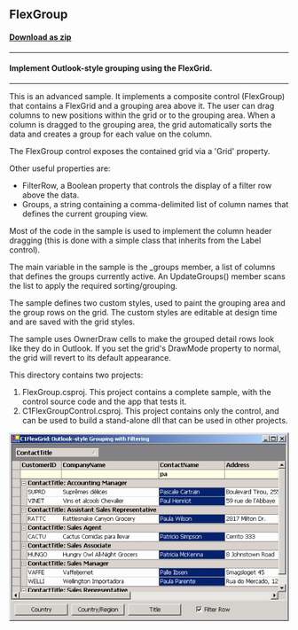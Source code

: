 ## FlexGroup
#### [Download as zip](https://grapecity.github.io/DownGit/#/home?url=https://github.com/GrapeCity/ComponentOne-WinForms-Samples/tree/master/NetFramework\FlexGrid\CS\FlexGroup)
____
#### Implement Outlook-style grouping using the FlexGrid.
____
This is an advanced sample. It implements a composite control (FlexGroup) that contains a FlexGrid and a grouping area above it.
The user can drag columns to new positions within the grid or to the grouping area.
When a column is dragged to the grouping area, the grid automatically sorts the data and creates a group for each value on the column.

The FlexGroup control exposes the contained grid via a 'Grid' property.

Other useful properties are:

* FilterRow, a Boolean property that controls the display of a filter row above the data.
* Groups, a string containing a comma-delimited list of column names that defines the current grouping view.

Most of the code in the sample is used to implement the column header dragging (this is done with a simple class that inherits from the Label control).

The main variable in the sample is the _groups member, a list of columns that defines the groups currently active. An UpdateGroups() member scans  the list to apply the required sorting/grouping.

The sample defines two custom styles, used to paint the grouping area and the group rows on the grid. The custom styles are editable at design time and are saved with the grid styles.

The sample uses OwnerDraw cells to make the grouped detail rows look like they do in Outlook. If you set the grid's DrawMode property to normal, the grid will revert to its default appearance.

This directory contains two projects:
 1. FlexGroup.csproj. This project contains a complete sample, with the control source code and the app that tests it.
 2. C1FlexGroupControl.csproj. This project contains only the control, and can be used to build a stand-alone dll that can be used in other projects.

![screenshot](screenshot.png)
